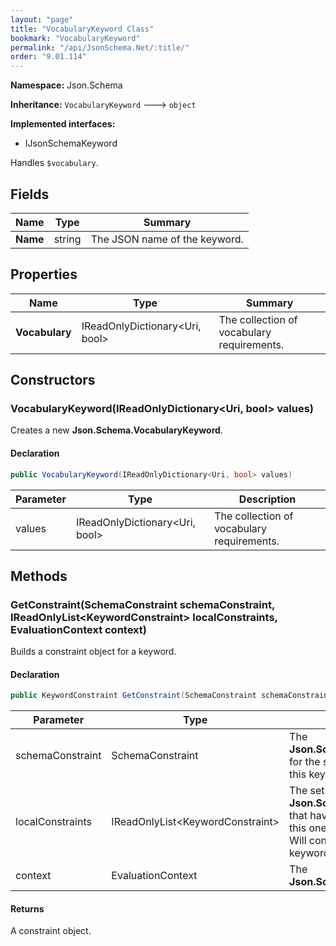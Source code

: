 ```yaml
---
layout: "page"
title: "VocabularyKeyword Class"
bookmark: "VocabularyKeyword"
permalink: "/api/JsonSchema.Net/:title/"
order: "9.01.114"
---
```

**Namespace:** Json.Schema

**Inheritance:**
`VocabularyKeyword`
 🡒 
`object`

**Implemented interfaces:**

- IJsonSchemaKeyword

Handles `$vocabulary`.

## Fields

| Name | Type | Summary |
|---|---|---|
| **Name** | string | The JSON name of the keyword. |

## Properties

| Name | Type | Summary |
|---|---|---|
| **Vocabulary** | IReadOnlyDictionary\<Uri, bool\> | The collection of vocabulary requirements. |

## Constructors

### VocabularyKeyword(IReadOnlyDictionary\<Uri, bool\> values)

Creates a new **Json.Schema.VocabularyKeyword**.

#### Declaration

```c#
public VocabularyKeyword(IReadOnlyDictionary<Uri, bool> values)
```

| Parameter | Type | Description |
|---|---|---|
| values | IReadOnlyDictionary\<Uri, bool\> | The collection of vocabulary requirements. |


## Methods

### GetConstraint(SchemaConstraint schemaConstraint, IReadOnlyList\<KeywordConstraint\> localConstraints, EvaluationContext context)

Builds a constraint object for a keyword.

#### Declaration

```c#
public KeywordConstraint GetConstraint(SchemaConstraint schemaConstraint, IReadOnlyList<KeywordConstraint> localConstraints, EvaluationContext context)
```

| Parameter | Type | Description |
|---|---|---|
| schemaConstraint | SchemaConstraint | The **Json.Schema.SchemaConstraint** for the schema object that houses this keyword. |
| localConstraints | IReadOnlyList\<KeywordConstraint\> | The set of other **Json.Schema.KeywordConstraint**s that have been processed prior to this one.<br>Will contain the constraints for keyword dependencies. |
| context | EvaluationContext | The **Json.Schema.EvaluationContext**. |


#### Returns

A constraint object.

